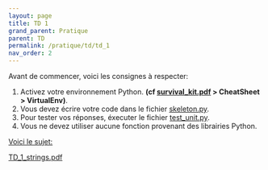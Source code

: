```yaml
---
layout: page
title: TD 1
grand_parent: Pratique
parent: TD
permalink: /pratique/td/td_1
nav_order: 2
---
```


<link rel="icon" href="/img/logo.png">

Avant de commencer, voici les consignes à respecter:


1. Activez votre environnement Python. <b>(cf <a href="/docs/survival_kit.pdf"> survival_kit.pdf</a> > CheatSheet > VirtualEnv)</b>.
2. Vous devez écrire votre code dans le fichier <a href="/docs/td_1/skeleton.py"> skeleton.py</a>.
3. Pour tester vos réponses, éxecuter le fichier <a href="/docs/td_1/test_unit.py"> test_unit.py</a>.
4. Vous ne devez utiliser aucune fonction provenant des librairies Python.

<u>Voici le sujet: </u>

<a href="/docs/td_1/TD-1-strings.pdf"> TD_1_strings.pdf</a>